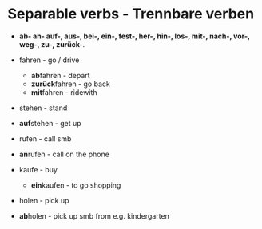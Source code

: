 # Separable verbs - Trennbare verben

- **ab- an- auf-, aus-, bei-, ein-, fest-, her-, hin-, los-, mit-, nach-, vor-, weg-, zu-, zurück-**.

- fahren - go / drive
  - **ab**fahren - depart
  - **zurück**fahren - go back
  - **mit**fahren - ridewith
-  stehen - stand
  -  **auf**stehen - get up
-  rufen - call smb
  - **an**rufen - call on the phone
- kaufe - buy
  - **ein**kaufen - to go shopping
-  holen - pick up
  - **ab**holen - pick up smb from e.g. kindergarten
